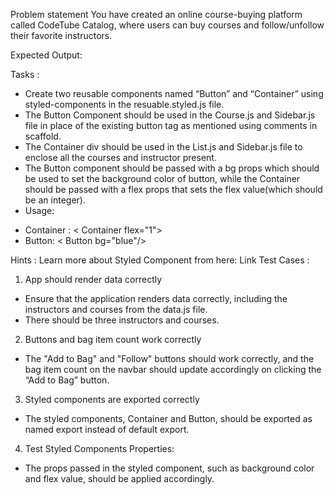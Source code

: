 Problem statement
You have created an online course-buying platform called CodeTube Catalog, where users can buy courses and follow/unfollow their favorite instructors.

Expected Output:

Tasks :

- Create two reusable components named “Button” and “Container” using styled-components in the resuable.styled.js file.
- The Button Component should be used in the Course.js and Sidebar.js file in place of the existing button tag as mentioned using comments in scaffold.
- The Container div should be used in the List.js and Sidebar.js file to enclose all the courses and instructor present.
- The Button component should be passed with a bg props which should be used to set the background color of button, while the Container should be passed with a flex props that sets the flex value(which should be an integer).
- Usage:

* Container : < Container flex="1">
* Button: < Button bg="blue"/>

Hints :
Learn more about Styled Component from here: Link
Test Cases :

1. App should render data correctly

- Ensure that the application renders data correctly, including the instructors and courses from the data.js file.
- There should be three instructors and courses.

2. Buttons and bag item count work correctly

- The "Add to Bag" and "Follow" buttons should work correctly, and the bag item count on the navbar should update accordingly on clicking the “Add to Bag” button.

3. Styled components are exported correctly

- The styled components, Container and Button, should be exported as named export instead of default export.

4. Test Styled Components Properties:

- The props passed in the styled component, such as background color and flex value, should be applied accordingly.

